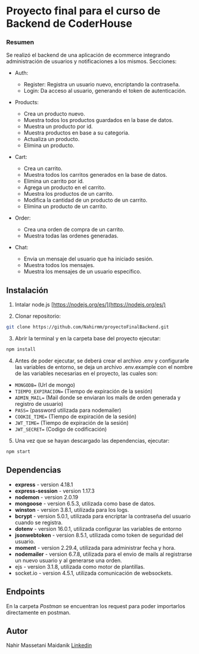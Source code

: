 # Proyecto final para el curso de Backend de CoderHouse

### Resumen

Se realizó el backend de una aplicación de ecommerce integrando administración de usuarios y notificaciones a los mismos.
Secciones:
- Auth:
    - Register: Registra un usuario nuevo, encriptando la contraseña.
    - Login: Da acceso al usuario, generando el token de autenticación.

- Products:
    - Crea un producto nuevo.
    - Muestra todos los productos guardados en la base de datos.
    - Muestra un producto por id.
    - Muestra productos en base a su categoria.
    - Actualiza un producto.
    - Elimina un producto.

- Cart:
    - Crea un carrito.
    - Muestra todos los carritos generados en la base de datos.
    - Elimina un carrito por id.
    - Agrega un producto en el carrito.
    - Muestra los productos de un carrito.
    - Modifica la cantidad de un producto de un carrito.
    - Elimina un producto de un carrito.

- Order:
    - Crea una orden de compra de un carrito.
    - Muestra todas las ordenes generadas.

- Chat:
    - Envia un mensaje del usuario que ha iniciado sesión.
    - Muestra todos los mensajes.
    - Muestra los mensajes de un usuario específico.

## Instalación

1. Intalar node.js [https://nodejs.org/es/](https://nodejs.org/es/)

2. Clonar repositorio:
```bash
git clone https://github.com/Nahirmm/proyectoFinalBackend.git
```

3. Abrir la terminal y en la carpeta base del proyecto ejecutar:
```bash
npm install
```

4. Antes de poder ejecutar, se deberá crear el archivo .env y configurarle las variables de entorno, se deja un archivo .env.example con el nombre de las variables necesarias en el proyecto, las cuales son:

- `MONGODB=` (Url de mongo)
- `TIEMPO_EXPIRACION=` (Tiempo de expiración de la sesión)
- `ADMIN_MAIL=` (Mail donde se enviaran los mails de orden generada y registro de usuario)
- `PASS=` (password utilizada para nodemailer)
- `COOKIE_TIME=` (Tiempo de expiración de la sesión)
- `JWT_TIME=` (Tiempo de expiración de la sesión)
- `JWT_SECRET=` (Codigo de codificación)

5. Una vez que se hayan descargado las dependencias, ejecutar: 
```bash
npm start
```

## Dependencias

* **express** - version 4.18.1
* **express-session** - version 1.17.3
* **nodemon** - version 2.0.19
* **mongoose** - version 6.5.3, utilizada como base de datos.
* **winston** - version 3.8.1, utilizada para los logs.
* **bcrypt** - version 5.0.1, utilizada para encriptar la contraseña del usuario cuando se registra.
* **dotenv** - version 16.0.1, utilizada configurar las variables de entorno
* **jsonwebtoken** - version 8.5.1, utilizada como token de seguridad del usuario.
* **moment** - version 2.29.4, utilizada para administrar fecha y hora.
* **nodemailer** - version 6.7.8, utilizada para el envio de mails al registrarse un nuevo usuario y al generarse una orden.
* ejs - version 3.1.8, utilizada como motor de plantillas.
* socket.io - version 4.5.1, utilizada comunicación de websockets.

## Endpoints

En la carpeta *Postman* se encuentran los request para poder importarlos directamente en postman.

## Autor

Nahir Massetani Maidanik [Linkedin](https://www.linkedin.com/in/nahirmm/)